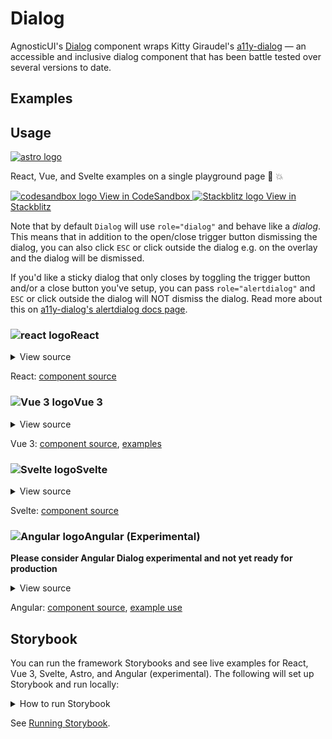 # Dialog

AgnosticUI's [Dialog](https://www.w3.org/TR/wai-aria-practices/#dialog_modal) component wraps Kitty Giraudel's [a11y-dialog](https://github.com/KittyGiraudel/a11y-dialog) — an accessible and inclusive dialog component that has been battle tested over several versions to date.

<div class="mbs24"></div>

## Examples

<div class="mbe24"></div>

<DialogExamples />

<script setup>
import DialogExamples from '../../components/DialogExamples.vue'
import { Alert } from "agnostic-vue";
</script>

<div class="mbe32"></div>

## Usage

<div class="flex items-center mbs40 mbe24">
  <a href="https://astro.build/" class="astro-logo-usage-wrap" target="_blank"><img class="astro-logo-usage" src="/images/astro-logo-light.svg" alt="astro logo"></a>
  <p class="mis16">React, Vue, and Svelte examples on a single playground page 🚀 💥</p>
</div>
<div class="playgrounds flex mbe32">
  <a class="btn btn-rounded" style="background-color: var(--agnostic-dark); color: var(--agnostic-light)" href="https://codesandbox.io/s/github/AgnosticUI/agnosticui/tree/master/playgrounds/Dialog?file=/README.md" target="_blank">
    <img src="/images/codesandbox.svg" alt="codesandbox logo" class="mie8"> View in CodeSandbox
  </a>
  <a class="btn btn-rounded" style="background-color: var(--agnostic-primary); color: var(--agnostic-light)" href="https://stackblitz.com/github/AgnosticUI/agnosticui/tree/master/playgrounds/Dialog?file=/README.md" target="_blank">
    <img src="/images/stackblitz.svg" alt="Stackblitz logo" class="mie4"> View in Stackblitz
  </a>
</div>

Note that by default <code>Dialog</code> will use <code>role="dialog"</code> and
behave like a _dialog_. This means that in addition to the open/close trigger button
dismissing the dialog, you can also click <code>ESC</code> or click outside the dialog
e.g. on the overlay and the dialog will be dismissed.

<div class="mbe24"></div>

If you'd like a <span class="quoted">sticky dialog</span> that only closes by toggling the trigger button and/or a close
button you've setup, you can pass <code>role="alertdialog"</code> and <code>ESC</code>
or click outside the dialog will NOT dismiss the dialog. Read more about this on 
[a11y-dialog's alertdialog docs page](https://a11y-dialog.netlify.app/advanced/alert-dialog).

<div class="flex">
  <h3 id="react" tabindex="-1">
    <img src="/images/React-icon.svg" alt="react logo">React
  </h3>
</div>

<details class="disclose disclose-bordered">
<summary class="disclose-title">View source</summary>

```jsx
import { useRef } from 'react';
import "agnostic-react/dist/common.min.css";
import "agnostic-react/dist/esm/index.css";
import { Dialog } from "agnostic-react";

export const YourComponent = () => {
  const dialog = useRef();
  const dialog2 = useRef();
  const dialogPropsDefault = {
    id: 'ag-dialog-test',
    title: 'Dialog Test',
    classNames: {
      // Note we don't have to pass in ALL classNames props and those
      // not included will fallback to react-a11y-dialog's defaults
      // See https://github.com/KittyGiraudel/react-a11y-dialog#api
      title: 'h3 mbe18 h4 mbe18 flex justify-center',
    }
  };
  return {
    <>
      <div className="mbs16 mbe24">
        <Button onClick={() => dialog.current.show()} type="button" mode="primary" isBordered isRounded isBlock>Open the dialog</Button>
        <Dialog
          {...dialogPropsDefault}
          dialogRef={dialogInstance => (dialog.current = dialogInstance)}
          isAnimationSlideUp={true}
        >
          <p className="mbs16 mbe16" id="dialog-example-description">
            Fill in the form below to receive our newsletter!
          </p>
          <form className="dialog-form-demo">
            <Input isRounded label="Email (required)" type="email" name="EMAIL" id="email" placeholder="email@example.com" required />
            <div className="mbe16" />
            <Button type="submit" mode="primary" isRounded isBlock>Sign Up</Button>
          </form>
        </Dialog>
      </div>
      <div className="mbs16 mbe24">
        <Button onClick={() => dialog2.current.show()} type="button" mode="primary" isBordered isRounded isBlock>Open dialog 2</Button>
        <Dialog
          {...dialogPropsDefault}
          id="dialog-2"
          title="Dialog — Custom Close Button"
          dialogRef={instance => (dialog2.current = instance)}
          classNames={{ title: 'h4 mbe18', closeButton: 'close-button-demo' }}
          isAnimationFadeIn
          isAnimationSlideUp
          closeButtonPosition="last"
          closeButtonContent={<Button type="faux" isRounded isBordered isBlock>Cancel</Button>}
        >
          <p className="mbs16 mbe16" id="dialog-example-description">
            The <code>close-button-demo</code> class is in App.css (for the Cancel button at bottom).  Otherwise, we use an AgnosticUI button of <code>type="faux</code> which generates a div that looks like a button. As <code>react-a11y-dialog</code> generates its own button
            around <code>closeButtonContent</code>, this prevents an unwanted nested buttons situation.
          </p>
          <p className="mbe16">You'll also notice that this dialog did not <span class="quoted">slide up</span> as we have not passed in true to <code>isAnimationSlideUp</code> and this animation defaults to false. The other animation is <code>isAnimationFadeIn</code> which defaults to true. You can set it <code>false</code> if you wish to remove it.
          </p>
          <form className="dialog-form-demo">
            <Input isRounded label="Email (required)" type="email" name="EMAIL" id="email" placeholder="email@example.com" required />
            <div className="mbe16" />
            <Button type="submit" mode="primary" isRounded isBlock>Sign Up</Button>
          </form>
        </Dialog>
      </div>
    </>
  }
}
```
</details>

React: [component source](https://github.com/AgnosticUI/agnosticui/blob/master/agnostic-react/src/Dialog.tsx)

<div class="mbe32"></div>

<div class="flex">
  <h3 id="vue-3" tabindex="-1">
    <img src="/images/Vue-icon.svg" alt="Vue 3 logo">Vue 3
  </h3>
</div>

<details class="disclose disclose-bordered">
<summary class="disclose-title">View source</summary>

```vue
<template>
  <section class="mbe40">
    <div class="h4 mbe32 flex items-center">
      <img
        width="24"
        height="24"
        src="/assets/Vue-icon.svg"
        alt="Vue logo"
        class="mie12"
      />Vue 3 Dialog
    </div>
    <div class="mbs16 mbe24">
      <Button
        mode="primary"
        :is-bordered="true"
        :is-block="true"
        :is-rounded="true"
        type="button"
        @click="openDialog"
      >
        Open the dialog
      </Button>
      <Dialog
        id="vue-dialog"
        dialog-root="#portal-root"
        :is-animation-fade-in="true"
        :is-animation-slide-up="true"
        role="dialog"
        :class-names="{
          title: 'h4 mbe18 flex justify-center',
        }"
        @instance="assignDialogRef"
      >
        <template #title>
          My Dialog 1
        </template>
        <p
          class="mbs16 mbe16"
          id="dialog-example-description"
        >
          Fill in the form below to receive our newsletter!
        </p>
        <form class="dialog-form-demo">
          <Input
            :is-rounded="true"
            label="Email (required)"
            type="email"
            name="EMAIL"
            id="email"
            placeholder="email@example.com"
            required
          />
          <div class="mbe16" />
          <Button
            type="submit"
            mode="primary"
            :is-rounded="true"
            :is-block="true"
          >
            Sign Up
          </Button>
        </form>
      </Dialog>
    </div>
    <div class="mbs16 mbe24">
      <Button
        mode="primary"
        :is-bordered="true"
        :is-block="true"
        :is-rounded="true"
        type="button"
        @click="openDialog2"
      >
        Open dialog 2
      </Button>
      <Dialog
        id="2vue2dialog"
        dialog-root="#portal-root"
        close-button-label="My close button label"
        close-button-position="last"
        role="alertdialog"
        :class-names="{
          container: styles['my-dialog-container'],
          overlay: styles['my-dialog-overlay'],
          document: styles['my-dialog-content'],
          title: 'h4 mbe18 flex justify-center',
          closeButton: styles['close-button-demo'],
        }"
        @instance="assignDialogRef2"
      >
        <template #title>
          Dialog — Custom Close Button
        </template>
        <p
          class="mbs16 mbe16"
          id="dialog-example-description"
        >
          For the cancel button we have used an AgnosticUI <code>Button</code> of type <code>type="faux</code>
          This generates a div that looks like a button. As <code>vue-a11y-dialog</code> generates its own
          button around <code>closeButtonContent</code>, this prevents an unwanted nested buttons situation.
        </p>
        <p class="mbe16">
          You'll also notice that this dialog did not &ldquo;slide up&rdquo; or &ldquo;fade in&rdquo;
          as we did NOT pass in either <code>:is-animation-fade-in="true"</code> or <code>:is-animation-slide-up="true"</code>.
          Both of these default to <code>false</code>.
        </p>
        <p class="mbe16">
          Lastly, you'll note that the role is <code>alertdialog</code> which results in opting out of
          ESC closing the dialog.
        </p>
        <form class="dialog-form-demo">
          <Input
            :is-rounded="true"
            label="Email (required)"
            type="email"
            name="EMAIL"
            id="email"
            placeholder="email@example.com"
            required
          />
          <div class="mbe16" />
          <Button
            type="submit"
            mode="primary"
            :is-rounded="true"
            :is-block="true"
          >
            Sign Up
          </Button>
        </form>
        <template #closeButtonContent>
          <Button
            type="faux"
            :is-rounded="true"
            :is-bordered="true"
            :is-block="true"
          >
            Cancel
          </Button>
        </template>
      </Dialog>
    </div>
  </section>
</template>
<script setup>
import { useCssModule } from "vue";
// Components CSS
import "agnostic-vue/dist/index.css";
import { Button, Dialog, Input } from "agnostic-vue";
const styles = useCssModule();

let dialog = null;
let dialog2 = null;

const openDialog = () => {
  console.log("openDialog");
  if (dialog) {
    dialog.show();
  }
};

const openDialog2 = () => {
  console.log("openDialog2");
  if (dialog2) {
    dialog2.show();
  }
};

const assignDialogRef = (instance) => {
  console.log("assignDialogRef called...");
  dialog = instance;
};

const assignDialogRef2 = (instance) => {
  console.log("assignDialogRef2 called...");
  dialog2 = instance;
};
</script>
<style module>
.close-button-demo {
  background-color: transparent;
  border: transparent;
  width: 100%;
  margin-block-start: 0.5rem;
}
.my-dialog-container {
  display: flex;
  z-index: 2;
  /* This is just to override the silly centered app demo css :) */
  text-align: left;
}

.my-dialog-overlay {
  background-color: rgba(43, 46, 56, 0.9);
  animation: fade-in 200ms both;
}

.my-dialog-overlay,
.my-dialog-container {
  position: fixed;
  top: 0;
  left: 0;
  bottom: 0;
  right: 0;
}

/* Crucial—dialog w/not hide visually without this rule */
.my-dialog-container[aria-hidden="true"] {
  display: none;
}

.my-dialog-content {
  background-color: rgb(255, 255, 255);
  margin: auto;
  z-index: 2;
  position: relative;
  padding-block-start: 1.5rem;
  padding-block-end: 2rem;
  padding-inline-start: 2em;
  padding-inline-end: 2rem;
  max-width: 90%;
  width: 600px;
  border-radius: 2px;
}

.my-close-button {
  display: inline-block;
  cursor: pointer;
  padding-inline-start: 2rem;
  padding-inline-end: 2rem;
  background-color: transparent;
  border-radius: 0.1875rem;
  border: 1px solid #036dc9;
  color: #036dc9;
  line-height: 2rem;
  text-align: center;
}

.my-dialog-title {
  font-size: 2rem;
  font-weight: 300;
  letter-spacing: 0.005em;
  margin-block-start: 0.5rem;
  margin-block-end: 0.25rem;
}
</style>
```
</details>

Vue 3: [component source](https://github.com/AgnosticUI/agnosticui/blob/master/agnostic-vue/src/components/Dialog.vue), [examples](https://github.com/AgnosticUI/agnosticui/blob/master/agnostic-vue/examples/src/App.vue#L225)

<div class="mbe24"></div>

<div class="flex">
  <h3 id="svelte" tabindex="-1">
    <img src="/images/Svelte-icon.svg" alt="Svelte logo">Svelte
  </h3>
</div>

<div class="mbe32"></div>


<details class="disclose disclose-bordered">
<summary class="disclose-title">View source</summary>

**Please consider Svelte Dialog experimental and not yet ready for production until we can add [missing tests](https://github.com/AgnosticUI/svelte-a11y-dialog/issues/1)** — tl;dr is we'd like to write tests utilizing Cypress's component testing framework but we need to await an upcoming Vite + Cypress plugins to do so.

In your main `app.html`, add a container where your dialog will be rendered into — `dialog-root` in this example:

```html
<!DOCTYPE html>
<html>
  <body>
		<div id="svelte">%svelte.body%</div>
    <div id="dialog-root"></div>
  </body>
</html>
```

<div class="mbe16"></div>

```html
<script>
  import 'agnostic-svelte/css/common.min.css';
  import { Dialog } from "agnostic-svelte";

  let dialogInstance;
  const assignDialogInstance = (ev) => {
    dialogInstance = ev.detail.instance;
  };

  const openDialog = () => {
    if (dialogInstance) {
      dialogInstance.show();
    }
  };
</script>
<div class="container flex flex-column items-center">
  <h3 class="mbe24">Dialog</h3>
  <p class="mbe24">
    The following opens because we've assigned a dialog <code>ref</code>:
  </p>
  <Button
    mode="primary"
    isBlock
    isBordered
    isRounded
    type="button"
    on:click={openDialog}
  >
    Open dialog via dialogRef
  </Button>
  <Dialog id="a11y-dialog"
    dialogRoot="#dialog-root"
    closeButtonLabel="My close button label"
    closeButtonPosition="last"
    titleId="uniqueTitleId"
    role="dialog"
    classNames={{
      title: 'h4 mbe18 flex justify-center'
    }}
    isAnimationFadeIn
    isAnimationSlideUp
    on:instance={assignDialogInstance}
  >
    <div name="title">
      My Dialog
    </div>
    <p
      class="mbs16 mbe16"
      id="dialog-example-description"
    >
      Fill in the form below to receive our newsletter!
    </p>
    <form class="dialog-form-demo">
      <Input
        isRounded
        label="Email (required)"
        type="email"
        name="EMAIL"
        id="email"
        placeholder="email@example.com"
        required
      />
      <div class="mbe16" />
      <Button
        type="submit"
        mode="primary"
        isRounded
        isBlock
      >
        Sign Up
      </Button>
    </form>
  </Dialog>
</div>
```
</details>

Svelte: [component source](https://github.com/AgnosticUI/agnosticui/blob/master/agnostic-svelte/src/lib/components/Dialog/Dialog.svelte)

<div class="mbe24"></div>

<div class="flex">
  <h3 id="angular" tabindex="-1">
    <img src="/images/Angular-icon.svg" alt="Angular logo">Angular (Experimental)
  </h3>
</div>

**Please consider Angular Dialog experimental and not yet ready for production**

<details class="disclose disclose-bordered">
<summary class="disclose-title">View source</summary>

<div class="mbe16"></div>

In your Angular configuration (likely `angular.json`) ensure you're including
the common AgnosticUI styles:

<div class="mbe16"></div>

` "styles": ["agnostic-angular/common.min.css"],`

<div class="mbe24"></div>

Add AgnosticUI's `AgModule` module:

```js{3,9}
import { NgModule } from '@angular/core';
import { BrowserModule } from '@angular/platform-browser';
import { AgModule } from 'agnostic-angular';

import { AppComponent } from './app.component';

@NgModule({
  declarations: [AppComponent],
  imports: [BrowserModule, AgModule],
  providers: [],
  bootstrap: [AppComponent],
})
export class AppModule {}
```

Now you can use in your components:

```js
import { Component } from '@angular/core';

@Component({
  selector: 'your-component',
  template: `
  <section>
    <h2>Dialog</h2>
    <ag-button mode="primary"
               [isBordered]="true"
               [isBlock]="true"
               [isRounded]="true"
               type="button"
               data-test-id="dataA11yBtn"
               data-a11y-dialog-show="a11y-dialog">
      Open the dialog via data attribute
    </ag-button>
    <div class="mbe16"></div>
    <ag-button mode="primary"
               [isBordered]="true"
               [isBlock]="true"
               [isRounded]="true"
               (click)="openDialog()"
               type="button">
      Open dialog via instance
    </ag-button>
    <ng-template #main>
      <p class="mbs16 mbe16"
         id="dialog-example-description">
        Fill in the form below to receive our newsletter!
      </p>
      <form class="dialog-form-demo">
        <ag-input [isRounded]="true"
                  label="Email (required)"
                  type="email"
                  name="EMAIL"
                  id="email"
                  placeholder="email@example.com"
                  required></ag-input>
        <div class="mbe16"></div>
        <ag-button type="submit"
                   mode="primary"
                   [isRounded]="true"
                   [isBlock]="true">Sign Up</ag-button>
      </form>
    </ng-template>
    <ng-template #title>
      <span data-test-id="dialogTitle">A11yDialog Test</span>
    </ng-template>
    <ng-template #closeButtonFirst>
      <span>Close (only appears if closeButtonPosition="first" but that's the default)</span>
    </ng-template>
    <ng-template #closeButtonLast>
      <ag-close [isFaux]="true"
                size="xlarge"></ag-close>
    </ng-template>
    <ag-dialog id="a11y-dialog"
               appRoot="#main"
               dialogRoot="#dialog-root"
               [isAnimationFadeIn]="true"
               [isAnimationSlideUp]="true"
               closeButtonPosition="last"
               (instance)="assignDialogInstance($event)"
               [closeButtonFirstTemplate]="closeButtonFirst"
               [closeButtonLastTemplate]="closeButtonLast"
               [mainTemplate]="main"
               [titleTemplate]="title">
    </ag-dialog>
  </section>
  <section>
    <h2>Dialog 2</h2>
    <ag-button mode="primary"
               [isBordered]="true"
               [isBlock]="true"
               [isRounded]="true"
               type="button"
               data-a11y-dialog-show="a11y-dialog2">
      Open dialog 2
    </ag-button>
    <ng-template #main2>
      <p class="mbs16 mbe16"
         id="dialog-example-description">
        The <code>close-button-demo</code> class is in App.css (for the Cancel button at bottom).
        Otherwise, we use an AgnosticUI button of <code>type="faux</code> which generates a div that
        looks like a button. As <code>angular-a11y-dialog</code> generates its own button
        around <code>closeButtonContent</code>, this prevents an unwanted nested buttons situation.
      </p>
      <p class="mbe16">
        You'll also notice that this dialog did not <span class="quoted">slide up</span> or <span class="quoted">fade in</span>
        as we did NOT pass in either <code>isAnimationFadeIn</code> or <code>isAnimationSlideUp</code>.
        Both of these default to <code>false</code>.
      </p>
      <form class="dialog-form-demo">
        <ag-input [isRounded]="true"
                  label="Email (required)"
                  type="email"
                  name="EMAIL"
                  id="email"
                  placeholder="email@example.com"
                  required></ag-input>
        <div class="mbe16"></div>
        <ag-button type="submit"
                   mode="primary"
                   [isRounded]="true"
                   [isBlock]="true">Sign Up</ag-button>
      </form>
    </ng-template>
    <ng-template #title2>Dialog — Custom Close Button</ng-template>
    <ng-template #closeButtonLast2>
      <ag-button type="faux"
                 [isRounded]="true"
                 [isBordered]="true"
                 [isBlock]="true">Cancel</ag-button>
    </ng-template>
    <ag-dialog id="a11y-dialog2"
               appRoot="#main"
               dialogRoot="#dialog-root"
               closeButtonPosition="last"
               [classNames]="{
                container: 'my-dialog-container',
                overlay: 'my-dialog-overlay',
                document: 'my-dialog-content',
                title: 'h4 mbe18',
                closeButton: 'close-button-demo'
               }"
               [closeButtonLastTemplate]="closeButtonLast2"
               [mainTemplate]="main2"
               [titleTemplate]="title2">
    </ag-dialog>
  </section>`
})
export class YourComponent {
  dialogInstance!: any;
  openDialog() {
    this.dialogInstance.show();
  }

  assignDialogInstance(instance: any) {
    this.dialogInstance = instance;
  };
}
```
</details>

Angular: [component source](https://github.com/AgnosticUI/agnosticui/blob/master/agnostic-angular/libs/ag/src/lib/dialog.component.ts), [example use](https://github.com/AgnosticUI/agnosticui/blob/master/agnostic-angular/apps/examples/src/app/app.component.html#L838)

<div class="mbe32"></div>

## Storybook

You can run the framework Storybooks and see live examples for React, Vue 3, Svelte, Astro, and Angular (experimental). The following will set up Storybook and run locally:

<details class="mbs24 mbe24 disclose disclose-bordered">
<summary class="disclose-title">How to run Storybook</summary>

```shell
git clone git@github.com:AgnosticUI/agnosticui.git
cd agnosticui/<PACKAGE_NAME> && npm i # e.g. cd agnosticui/agnostic-react && npm i
npm run storybook
```
</details>

See [Running Storybook](https://github.com/AgnosticUI/agnosticui/blob/master/CONTRIBUTING.md#usage).
